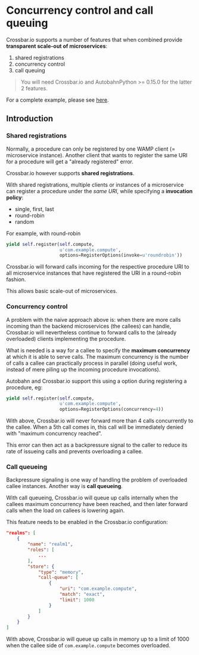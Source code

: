 # Concurrency control and call queuing

Crossbar.io supports a number of features that when combined provide **transparent scale-out of microservices**:

1. shared registrations
2. concurrency control
3. call queuing

> You will need Crossbar.io and AutobahnPython >= 0.15.0 for the latter 2 features.

For a complete example, please see [here](queued/README.md).

## Introduction

### Shared registrations

Normally, a procedure can only be registered by one WAMP client (= microservice instance). Another client that wants to register the same URI for a procedure will get a "already registered" error.

Crossbar.io however supports **shared registrations**.

With shared registrations, multiple clients or instances of a microservice can register a procedure under the *same URI*, while specifying a **invocation policy**:

* single, first, last
* round-robin
* random

For example, with round-robin

```python
yield self.register(self.compute,
                    u'com.example.compute',
                    options=RegisterOptions(invoke=u'roundrobin'))
```

Crossbar.io will forward calls incoming for the respective procedure URI to all microservice instances that have registered the URI in a round-robin fashion.

This allows basic scale-out of microservices.

### Concurrency control

A problem with the naive approach above is: when there are more calls incoming than the backend microservices (the callees) can handle, Crossbar.io will nevertheless continue to forward calls to the (already overloaded) clients implementing the procedure.

What is needed is a way for a callee to specify the **maximum concurrency** at which it is able to serve calls. The maximum concurrency is the number of calls a callee can practically process in parallel (doing useful work, instead of mere piling up the incoming procedure invocations).

Autobahn and Crossbar.io support this using a option during registering a procedure, eg:

```python
yield self.register(self.compute,
                    u'com.example.compute',
                    options=RegisterOptions(concurrency=4))
```

With above, Crossbar.io will never forward more than 4 calls concurrently to the callee. When a 5th call comes in, this call will be immediately denied with "maximum concurrency reached".

This error can then act as a backpressure signal to the caller to reduce its rate of issueing calls and prevents overloading a callee.

### Call queueing

Backpressure signaling is one way of handling the problem of overloaded callee instances. Another way is **call queueing**.

With call queueing, Crossbar.io will queue up calls internally when the callees maximum concurrency have been reached, and then later forward calls when the load on callees is lowering again.

This feature needs to be enabled in the Crossbar.io configuration:

```json
"realms": [
    {
        "name": "realm1",
        "roles": [
            ...
        ],
        "store": {
            "type": "memory",
            "call-queue": [
                {
                    "uri": "com.example.compute",
                    "match": "exact",
                    "limit": 1000
                }
            ]
        }
    }
]
```

With above, Crossbar.io will queue up calls in memory up to a limit of 1000 when the callee side of `com.example.compute` becomes overloaded.
